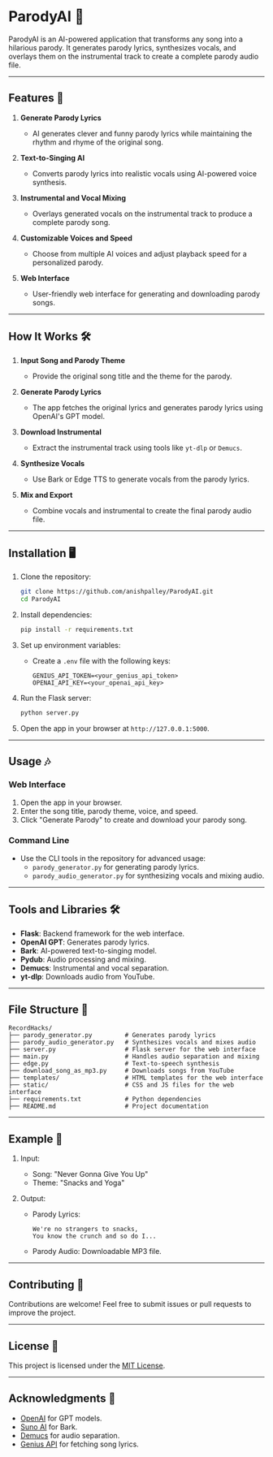 # ParodyAI 🎤

ParodyAI is an AI-powered application that transforms any song into a hilarious parody. It generates parody lyrics, synthesizes vocals, and overlays them on the instrumental track to create a complete parody audio file.

---

## Features 🚀

1. **Generate Parody Lyrics**  
   - AI generates clever and funny parody lyrics while maintaining the rhythm and rhyme of the original song.

2. **Text-to-Singing AI**  
   - Converts parody lyrics into realistic vocals using AI-powered voice synthesis.

3. **Instrumental and Vocal Mixing**  
   - Overlays generated vocals on the instrumental track to produce a complete parody song.

4. **Customizable Voices and Speed**  
   - Choose from multiple AI voices and adjust playback speed for a personalized parody.

5. **Web Interface**  
   - User-friendly web interface for generating and downloading parody songs.

---

## How It Works 🛠️

1. **Input Song and Parody Theme**  
   - Provide the original song title and the theme for the parody.

2. **Generate Parody Lyrics**  
   - The app fetches the original lyrics and generates parody lyrics using OpenAI's GPT model.

3. **Download Instrumental**  
   - Extract the instrumental track using tools like `yt-dlp` or `Demucs`.

4. **Synthesize Vocals**  
   - Use Bark or Edge TTS to generate vocals from the parody lyrics.

5. **Mix and Export**  
   - Combine vocals and instrumental to create the final parody audio file.

---

## Installation 🖥️

1. Clone the repository:
   ```bash
   git clone https://github.com/anishpalley/ParodyAI.git
   cd ParodyAI
   ```

2. Install dependencies:
   ```bash
   pip install -r requirements.txt
   ```

3. Set up environment variables:
   - Create a `.env` file with the following keys:
     ```
     GENIUS_API_TOKEN=<your_genius_api_token>
     OPENAI_API_KEY=<your_openai_api_key>
     ```

4. Run the Flask server:
   ```bash
   python server.py
   ```

5. Open the app in your browser at `http://127.0.0.1:5000`.

---

## Usage 🎶

### Web Interface
1. Open the app in your browser.
2. Enter the song title, parody theme, voice, and speed.
3. Click "Generate Parody" to create and download your parody song.

### Command Line
- Use the CLI tools in the repository for advanced usage:
  - `parody_generator.py` for generating parody lyrics.
  - `parody_audio_generator.py` for synthesizing vocals and mixing audio.

---

## Tools and Libraries 🛠️

- **Flask**: Backend framework for the web interface.
- **OpenAI GPT**: Generates parody lyrics.
- **Bark**: AI-powered text-to-singing model.
- **Pydub**: Audio processing and mixing.
- **Demucs**: Instrumental and vocal separation.
- **yt-dlp**: Downloads audio from YouTube.

---

## File Structure 📂

```
RecordHacks/
├── parody_generator.py         # Generates parody lyrics
├── parody_audio_generator.py   # Synthesizes vocals and mixes audio
├── server.py                   # Flask server for the web interface
├── main.py                     # Handles audio separation and mixing
├── edge.py                     # Text-to-speech synthesis
├── download_song_as_mp3.py     # Downloads songs from YouTube
├── templates/                  # HTML templates for the web interface
├── static/                     # CSS and JS files for the web interface
├── requirements.txt            # Python dependencies
├── README.md                   # Project documentation
```

---

## Example 🎤

1. Input:  
   - Song: "Never Gonna Give You Up"  
   - Theme: "Snacks and Yoga"

2. Output:  
   - Parody Lyrics:  
     ```
     We're no strangers to snacks,  
     You know the crunch and so do I...  
     ```
   - Parody Audio: Downloadable MP3 file.

---

## Contributing 🤝

Contributions are welcome! Feel free to submit issues or pull requests to improve the project.

---

## License 📜

This project is licensed under the [MIT License](LICENSE).

---

## Acknowledgments 🙌

- [OpenAI](https://openai.com) for GPT models.
- [Suno AI](https://github.com/suno-ai/bark) for Bark.
- [Demucs](https://github.com/facebookresearch/demucs) for audio separation.
- [Genius API](https://genius.com/developers) for fetching song lyrics.
